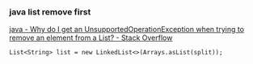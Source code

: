 ### java list remove first


[java - Why do I get an UnsupportedOperationException when trying to remove an element from a List? - Stack Overflow](https://stackoverflow.com/questions/2965747/why-do-i-get-an-unsupportedoperationexception-when-trying-to-remove-an-element-f "java - Why do I get an UnsupportedOperationException when trying to remove an element from a List? - Stack Overflow")


 

```
List<String> list = new LinkedList<>(Arrays.asList(split));

```
